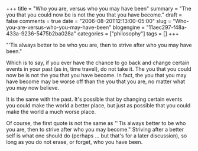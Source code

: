 +++
title = "Who you are, versus who you may have been"
summary = "The you that you could now be is not the you that you have become."
draft = false
comments = true
date = "2006-08-20T12:13:00-05:00"
slug = "Who-you-are-versus-who-you-may-have-been"
blogengine = "11aec297-f48a-433a-9236-5475b2ba028a"
categories = ["philosophy"]
tags = []
+++

<p>
&quot;&#39;Tis always better to be who you are, then to strive after who you may have been.&quot;
</p>
<p>
Which is to say, if you ever have the chance to go back and change certain events in your past (as in, time travel), do not take it.  The you that you could now be is not the you that you have become.  In fact, the you that you may have become may be worse off than the you that you are, no matter what you may now believe.
</p>
<p>
It is the same with the past.  It&#39;s possible that by changing certain events you could make the world a better place, but just as possible that you could make the world a much worse place.
</p>
<p>
Of course, the first quote is not the same as &quot;&#39;Tis always better to be who you are, then to strive after who you may become.&quot;  Striving after a better self is what one should do (perhaps ... but that&#39;s for a later discussion), so long as you do not erase, or forget, who you have been.
</p>

